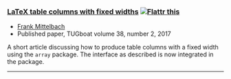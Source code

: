 
### <a href="{{site.baseurl}}/publications/tb119mitt-tabular-fixed-width.pdf" target="_blank" onclick="vgwPixelCall('44195a435fe84ceeaffcc8850bbeae1a');">LaTeX table columns with fixed widths</a> <a target="_blank" href="https://flattr.com/submit/auto?user_id=Frank.Mittelbach&url=http%3A%2F%2Flatex-project.org%2Fpublications%2Ftb119mitt-tabular-fixed-width.pdf"><img border="0" title="Flattr this" alt="Flattr this" src="//button.flattr.com/flattr-badge-large.png"/></a>

+ [Frank Mittelbach]({{site.baseurl}}/about/team/#frank-mittelbach)
+ Published paper, TUGboat volume 38, number 2, 2017

A short article discussing how to produce table columns with a fixed
width using the `array` package. The interface as described is now
integrated in the package.

***

